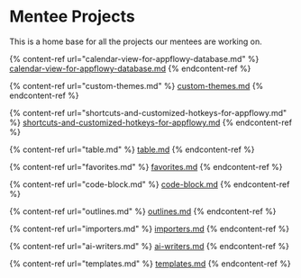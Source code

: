 # Mentee Projects

This is a home base for all the projects our mentees are working on.

{% content-ref url="calendar-view-for-appflowy-database.md" %}
[calendar-view-for-appflowy-database.md](calendar-view-for-appflowy-database.md)
{% endcontent-ref %}

{% content-ref url="custom-themes.md" %}
[custom-themes.md](custom-themes.md)
{% endcontent-ref %}

{% content-ref url="shortcuts-and-customized-hotkeys-for-appflowy.md" %}
[shortcuts-and-customized-hotkeys-for-appflowy.md](shortcuts-and-customized-hotkeys-for-appflowy.md)
{% endcontent-ref %}

{% content-ref url="table.md" %}
[table.md](table.md)
{% endcontent-ref %}

{% content-ref url="favorites.md" %}
[favorites.md](favorites.md)
{% endcontent-ref %}

{% content-ref url="code-block.md" %}
[code-block.md](code-block.md)
{% endcontent-ref %}

{% content-ref url="outlines.md" %}
[outlines.md](outlines.md)
{% endcontent-ref %}

{% content-ref url="importers.md" %}
[importers.md](importers.md)
{% endcontent-ref %}

{% content-ref url="ai-writers.md" %}
[ai-writers.md](ai-writers.md)
{% endcontent-ref %}

{% content-ref url="templates.md" %}
[templates.md](templates.md)
{% endcontent-ref %}
